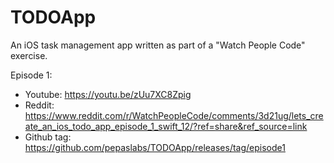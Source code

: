 # TODOApp
An iOS task management app written as part of a "Watch People Code" exercise.

Episode 1:
* Youtube: https://youtu.be/zUu7XC8Zpig
* Reddit: https://www.reddit.com/r/WatchPeopleCode/comments/3d21ug/lets_create_an_ios_todo_app_episode_1_swift_12/?ref=share&ref_source=link
* Github tag: https://github.com/pepaslabs/TODOApp/releases/tag/episode1

